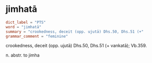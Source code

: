 # jimhatā

``` toml
dict_label = "PTS"
word = "jimhatā"
summary = "crookedness, deceit (opp. ujutā) Dhs.50, Dhs.51 (+"
grammar_comment = "feminine"
```

crookedness, deceit (opp. ujutā) Dhs.50, Dhs.51 (\+ vankatā); Vb.359.

n. abstr. to jimha

